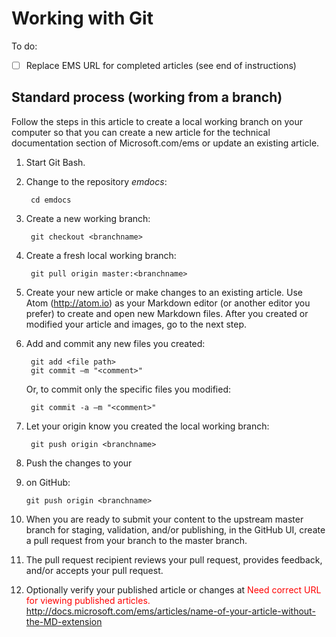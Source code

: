 <properties pageTitle="Git commands for creating a new article or updating an existing article" description="Steps for working with the Azure technical content GitHub repositories." metaKeywords="" services="" solutions="" documentationCenter="" authors="v-jocgar" videoId="" scriptId="" manager="robmazz" />

<tags ms.service="contributor-guide" ms.devlang="" ms.topic="article" ms.tgt_pltfrm="" ms.workload="" ms.date="02/24/2016" ms.author="v-jocgar" />

# Working with Git

To do:
- [ ] Replace EMS URL for completed articles (see end of instructions)

## Standard process (working from a branch)
Follow the steps in this article to create a local working branch on your computer so that you can create a new article for the technical documentation section of Microsoft.com/ems or update an existing article.

1. Start Git Bash. 

2. Change to the repository *emdocs*:

        cd emdocs
		
3. Create a new working branch:

        git checkout <branchname>

4. Create a fresh local working branch:

        git pull origin master:<branchname>

5. Create your new article or make changes to an existing article. Use Atom (http://atom.io) as your Markdown editor (or another editor you prefer) to create and open new Markdown files. After you created or modified your article and images, go to the next step.

6. Add and commit any new files you created:

        git add <file path>
        git commit –m "<comment>"
        
   Or, to commit only the specific files you modified:

        git commit -a –m "<comment>"

7. Let your origin know you created the local working branch:

        git push origin <branchname>

8. Push the changes to your 
9.  on GitHub:

        git push origin <branchname>

9. When you are ready to submit your content to the upstream master branch for staging, validation, and/or publishing, in the GitHub UI, create a pull request from your branch to the master branch.

10. The pull request recipient reviews your pull request, provides feedback, and/or accepts your pull request. 

11. Optionally verify your published article or changes at
<span style="color:red;">Need correct URL for viewing published articles.</span>
 http://docs.microsoft.com/ems/articles/name-of-your-article-without-the-MD-extension

<!-- This section probably needs to be removed entirely.
**Notes:**
<span style="color:red;">->> **Do we want to state a schedule?**  <<-</span>

- At this time, technical articles are published once daily around 10 AM Pacific Standard Time (PST), Monday-Friday. Remember, your pull request has to be accepted before changes are included in the next scheduled publishing run.
-->
